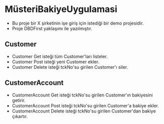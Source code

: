 # MüsteriBakiyeUygulamasi

+ Bu proje bir X şirketinin işe giriş için istediği bir demo projesidir.
+ Proje DBDFirst yaklaşımı ile yazılmıştır.


## Customer

+ Customer Get isteği tüm Customer'ları listeler.
+ Customer Post isteği yeni Customer ekler.
+ Customer Delete isteği tckNo'su girilen Customer'ı siler.

## CustomerAccount

+ CustomerAccount Get isteği tckNo'su girilen Customer'ın bakiyesini getirir.
+ CustomerAccount Post isteği tckNo'su girilen Customer'a bakiye ekler.
+ CustomerAccount Delete isteği tckNo'su girilen Customer'dan bakiye çıkartır.
